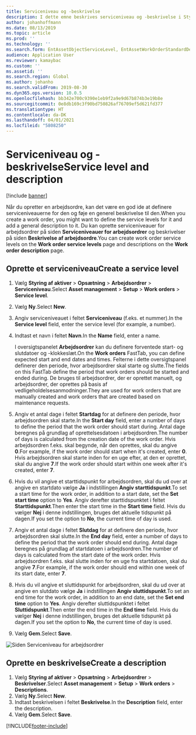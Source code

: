 ```yaml
---
title: Serviceniveau og -beskrivelse
description: I dette emne beskrives serviceniveau og -beskrivelse i Styring af aktiver.
author: johanhoffmann
ms.date: 08/13/2019
ms.topic: article
ms.prod: ''
ms.technology: ''
ms.search.form: EntAssetObjectServiceLevel, EntAssetWorkOrderStandardDescription, EntAssetWorkOrderServiceLevel, EntAssetServiceLevelLookup
audience: Application User
ms.reviewer: kamaybac
ms.custom: ''
ms.assetid: ''
ms.search.region: Global
ms.author: johanho
ms.search.validFrom: 2019-08-30
ms.dyn365.ops.version: 10.0.5
ms.openlocfilehash: bb342e700c9390e1eb9f2a9e9d67b874b3e19b8e
ms.sourcegitcommit: 0e8db169c3f90bd750826af76709ef5d621fd377
ms.translationtype: HT
ms.contentlocale: da-DK
ms.lasthandoff: 04/01/2021
ms.locfileid: "5808250"
---
```

# <a name="service-level-and-description"></a><span data-ttu-id="b0b5a-103">Serviceniveau og -beskrivelse</span><span class="sxs-lookup"><span data-stu-id="b0b5a-103">Service level and description</span></span>

[!include [banner](../../includes/banner.md)]

 

<span data-ttu-id="b0b5a-104">Når du opretter en arbejdsordre, kan det være en god ide at definere serviceniveauerne for den og føje en generel beskrivelse til den.</span><span class="sxs-lookup"><span data-stu-id="b0b5a-104">When you create a work order, you might want to define the service levels for it and add a general description to it.</span></span> <span data-ttu-id="b0b5a-105">Du kan oprette serviceniveauer for arbejdsordrer på siden **Serviceniveauer for arbejdsordrer** og beskrivelser på siden **Beskrivelse af arbejdsordre**.</span><span class="sxs-lookup"><span data-stu-id="b0b5a-105">You can create work order service levels on the **Work order service levels** page and descriptions on the **Work order description** page.</span></span>

## <a name="create-a-service-level"></a><span data-ttu-id="b0b5a-106">Oprette et serviceniveau</span><span class="sxs-lookup"><span data-stu-id="b0b5a-106">Create a service level</span></span>

1. <span data-ttu-id="b0b5a-107">Vælg **Styring af aktiver** \> **Opsætning** \> **Arbejdsordrer** \> **Serviceniveau**.</span><span class="sxs-lookup"><span data-stu-id="b0b5a-107">Select **Asset management** \> **Setup** \> **Work orders** \> **Service level**.</span></span>
2. <span data-ttu-id="b0b5a-108">Vælg **Ny**.</span><span class="sxs-lookup"><span data-stu-id="b0b5a-108">Select **New**.</span></span>
3. <span data-ttu-id="b0b5a-109">Angiv serviceniveauet i feltet **Serviceniveau** (f.eks. et nummer).</span><span class="sxs-lookup"><span data-stu-id="b0b5a-109">In the **Service level** field, enter the service level (for example, a number).</span></span>
4. <span data-ttu-id="b0b5a-110">Indtast et navn i feltet **Navn**.</span><span class="sxs-lookup"><span data-stu-id="b0b5a-110">In the **Name** field, enter a name.</span></span>

    <span data-ttu-id="b0b5a-111">I oversigtspanelet **Arbejdsordrer** kan du definere forventede start- og slutdatoer og -klokkeslæt.</span><span class="sxs-lookup"><span data-stu-id="b0b5a-111">On the **Work orders** FastTab, you can define expected start and end dates and times.</span></span> <span data-ttu-id="b0b5a-112">Felterne i dette oversigtspanel definerer den periode, hvor arbejdsordrer skal starte og slutte.</span><span class="sxs-lookup"><span data-stu-id="b0b5a-112">The fields on this FastTab define the period that work orders should be started and ended during.</span></span> <span data-ttu-id="b0b5a-113">De bruges til arbejdsordrer, der er oprettet manuelt, og arbejdsordrer, der oprettes på basis af vedligeholdelsesanmodninger.</span><span class="sxs-lookup"><span data-stu-id="b0b5a-113">They are used for work orders that are manually created and work orders that are created based on maintenance requests.</span></span> 

5. <span data-ttu-id="b0b5a-114">Angiv et antal dage i feltet **Startdag** for at definere den periode, hvor arbejdsordren skal starte.</span><span class="sxs-lookup"><span data-stu-id="b0b5a-114">In the **Start day** field, enter a number of days to define the period that the work order should start during.</span></span> <span data-ttu-id="b0b5a-115">Antal dage beregnes på grundlag af oprettelsesdatoen i arbejdsordren.</span><span class="sxs-lookup"><span data-stu-id="b0b5a-115">The number of days is calculated from the creation date of the work order.</span></span> <span data-ttu-id="b0b5a-116">Hvis arbejdsordren f.eks. skal begynde, når den oprettes, skal du angive **0**.</span><span class="sxs-lookup"><span data-stu-id="b0b5a-116">For example, if the work order should start when it's created, enter **0**.</span></span> <span data-ttu-id="b0b5a-117">Hvis arbejdsordren skal starte inden for en uge efter, at den er oprettet, skal du angive **7**.</span><span class="sxs-lookup"><span data-stu-id="b0b5a-117">If the work order should start within one week after it's created, enter **7**.</span></span>
6. <span data-ttu-id="b0b5a-118">Hvis du vil angive et starttidspunkt for arbejdsordren, skal du ud over at angive en startdato vælge **Ja** i indstillingen **Angiv starttidspunkt**.</span><span class="sxs-lookup"><span data-stu-id="b0b5a-118">To set a start time for the work order, in addition to a start date, set the **Set start time** option to **Yes**.</span></span> <span data-ttu-id="b0b5a-119">Angiv derefter starttidspunktet i feltet **Starttidspunkt**.</span><span class="sxs-lookup"><span data-stu-id="b0b5a-119">Then enter the start time in the **Start time** field.</span></span> <span data-ttu-id="b0b5a-120">Hvis du vælger **Nej** i denne indstillingen, bruges det aktuelle tidspunkt på dagen.</span><span class="sxs-lookup"><span data-stu-id="b0b5a-120">If you set the option to **No**, the current time of day is used.</span></span>
7. <span data-ttu-id="b0b5a-121">Angiv et antal dage i feltet **Slutdag** for at definere den periode, hvor arbejdsordren skal slutte.</span><span class="sxs-lookup"><span data-stu-id="b0b5a-121">In the **End day** field, enter a number of days to define the period that the work order should end during.</span></span> <span data-ttu-id="b0b5a-122">Antal dage beregnes på grundlag af startdatoen i arbejdsordren.</span><span class="sxs-lookup"><span data-stu-id="b0b5a-122">The number of days is calculated from the start date of the work order.</span></span> <span data-ttu-id="b0b5a-123">Hvis arbejdsordren f.eks. skal slutte inden for en uge fra startdatoen, skal du angive **7**.</span><span class="sxs-lookup"><span data-stu-id="b0b5a-123">For example, if the work order should end within one week of its start date, enter **7**.</span></span>
8. <span data-ttu-id="b0b5a-124">Hvis du vil angive et sluttidspunkt for arbejdsordren, skal du ud over at angive en slutdato vælge **Ja** i indstillingen **Angiv sluttidspunkt**.</span><span class="sxs-lookup"><span data-stu-id="b0b5a-124">To set an end time for the work order, in addition to an end date, set the **Set end time** option to **Yes**.</span></span> <span data-ttu-id="b0b5a-125">Angiv derefter sluttidspunktet i feltet **Sluttidspunkt**.</span><span class="sxs-lookup"><span data-stu-id="b0b5a-125">Then enter the end time in the **End time** field.</span></span> <span data-ttu-id="b0b5a-126">Hvis du vælger **Nej** i denne indstillingen, bruges det aktuelle tidspunkt på dagen.</span><span class="sxs-lookup"><span data-stu-id="b0b5a-126">If you set the option to **No**, the current time of day is used.</span></span>
9. <span data-ttu-id="b0b5a-127">Vælg **Gem**.</span><span class="sxs-lookup"><span data-stu-id="b0b5a-127">Select **Save**.</span></span>

![Siden Serviceniveau for arbejdsordrer](media/19-setup-for-work-orders.png)

## <a name="create-a-description"></a><span data-ttu-id="b0b5a-129">Oprette en beskrivelse</span><span class="sxs-lookup"><span data-stu-id="b0b5a-129">Create a description</span></span>

1. <span data-ttu-id="b0b5a-130">Vælg **Styring af aktiver** \> **Opsætning** \> **Arbejdsordrer** \> **Beskrivelser**.</span><span class="sxs-lookup"><span data-stu-id="b0b5a-130">Select **Asset management** \> **Setup** \> **Work orders** \> **Descriptions**.</span></span>
2. <span data-ttu-id="b0b5a-131">Vælg **Ny**.</span><span class="sxs-lookup"><span data-stu-id="b0b5a-131">Select **New**.</span></span>
3. <span data-ttu-id="b0b5a-132">Indtast beskrivelsen i feltet **Beskrivelse**.</span><span class="sxs-lookup"><span data-stu-id="b0b5a-132">In the **Description** field, enter the description.</span></span>
4. <span data-ttu-id="b0b5a-133">Vælg **Gem**.</span><span class="sxs-lookup"><span data-stu-id="b0b5a-133">Select **Save**.</span></span>


[!INCLUDE[footer-include](../../../includes/footer-banner.md)]